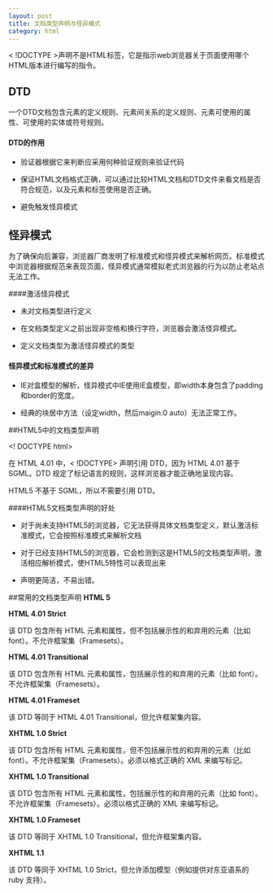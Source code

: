 ```yaml
---
layout: post
title: 文档类型声明与怪异模式
category: html
---
```

< !DOCTYPE >声明不是HTML标签，它是指示web浏览器关于页面使用哪个HTML版本进行编写的指令。

## DTD

一个DTD文档包含元素的定义规则、元素间关系的定义规则、元素可使用的属性、可使用的实体或符号规则。

#### DTD的作用

* 验证器根据它来判断应采用何种验证规则来验证代码

* 保证HTML文档格式正确，可以通过比较HTML文档和DTD文件来看文档是否符合规范，以及元素和标签使用是否正确。

* 避免触发怪异模式

## 怪异模式

为了确保向后兼容，浏览器厂商发明了标准模式和怪异模式来解析网页。标准模式中浏览器根据规范来表现页面，怪异模式通常模拟老式浏览器的行为以防止老站点无法工作。

####激活怪异模式

* 未对文档类型进行定义

* 在文档类型定义之前出现非空格和换行字符，浏览器会激活怪异模式。

* 定义文档类型为激活怪异模式的类型


#### 怪异模式和标准模式的差异

* IE对盒模型的解析，怪异模式中IE使用IE盒模型，即width本身包含了padding和border的宽度。

* 经典的块居中方法（设定width，然后maigin:0 auto）无法正常工作。

##HTML5中的文档类型声明

<! DOCTYPE html>

在 HTML 4.01 中，< !DOCTYPE> 声明引用 DTD，因为 HTML 4.01 基于 SGML。DTD 规定了标记语言的规则，这样浏览器才能正确地呈现内容。

HTML5 不基于 SGML，所以不需要引用 DTD。

####HTML5文档类型声明的好处

* 对于尚未支持HTML5的浏览器，它无法获得具体文档类型定义，默认激活标准模式，它会按照标准模式来解析文档

* 对于已经支持HTML5的浏览器，它会检测到这是HTML5的文档类型声明，激活相应解析模式，使HTML5特性可以表现出来

* 声明更简洁，不易出错。

##常用的文档类型声明
**HTML 5**
<!DOCTYPE html>

**HTML 4.01 Strict**

该 DTD 包含所有 HTML 元素和属性，但不包括展示性的和弃用的元素（比如 font）。不允许框架集（Framesets）。

<!DOCTYPE HTML PUBLIC "-//W3C//DTD HTML 4.01//EN" "http://www.w3.org/TR/html4/strict.dtd">

**HTML 4.01 Transitional**

该 DTD 包含所有 HTML 元素和属性，包括展示性的和弃用的元素（比如 font）。不允许框架集（Framesets）。

<!DOCTYPE HTML PUBLIC "-//W3C//DTD HTML 4.01 Transitional//EN" 
"http://www.w3.org/TR/html4/loose.dtd">

**HTML 4.01 Frameset**

该 DTD 等同于 HTML 4.01 Transitional，但允许框架集内容。
<!DOCTYPE HTML PUBLIC "-//W3C//DTD HTML 4.01 Frameset//EN" 
"http://www.w3.org/TR/html4/frameset.dtd">

**XHTML 1.0 Strict**

该 DTD 包含所有 HTML 元素和属性，但不包括展示性的和弃用的元素（比如 font）。不允许框架集（Framesets）。必须以格式正确的 XML 来编写标记。
<!DOCTYPE html PUBLIC "-//W3C//DTD XHTML 1.0 Strict//EN" 
"http://www.w3.org/TR/xhtml1/DTD/xhtml1-strict.dtd">

**XHTML 1.0 Transitional**

该 DTD 包含所有 HTML 元素和属性，包括展示性的和弃用的元素（比如 font）。不允许框架集（Framesets）。必须以格式正确的 XML 来编写标记。

<!DOCTYPE html PUBLIC "-//W3C//DTD XHTML 1.0 Transitional//EN" "
http://www.w3.org/TR/xhtml1/DTD/xhtml1-transitional.dtd">

**XHTML 1.0 Frameset**

该 DTD 等同于 XHTML 1.0 Transitional，但允许框架集内容。
<!DOCTYPE html PUBLIC "-//W3C//DTD XHTML 1.0 Frameset//EN" 
"http://www.w3.org/TR/xhtml1/DTD/xhtml1-frameset.dtd">

**XHTML 1.1**

该 DTD 等同于 XHTML 1.0 Strict，但允许添加模型（例如提供对东亚语系的 ruby 支持）。

<!DOCTYPE html PUBLIC "-//W3C//DTD XHTML 1.1//EN" "http://www.w3.org/TR/xhtml11/DTD/xhtml11.dtd">




